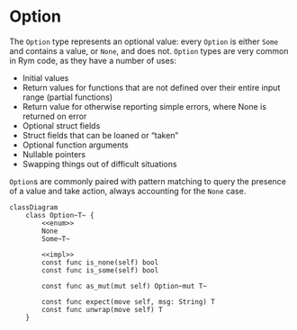 # Option

The `Option` type represents an optional value: every `Option` is either `Some` and contains a value, or `None`, and does not. `Option` types are very common in Rym code, as they have a number of uses:

- Initial values
- Return values for functions that are not defined over their entire input range (partial functions)
- Return value for otherwise reporting simple errors, where None is returned on error
- Optional struct fields
- Struct fields that can be loaned or “taken”
- Optional function arguments
- Nullable pointers
- Swapping things out of difficult situations

`Option`s are commonly paired with pattern matching to query the presence of a value and take action, always accounting for the `None` case.

```mermaid
classDiagram
	class Option~T~ {
		<<enum>>
		None
		Some~T~

		<<impl>>
		const func is_none(self) bool
		const func is_some(self) bool

		const func as_mut(mut self) Option~mut T~

		const func expect(move self, msg: String) T
		const func unwrap(move self) T
	}
```
